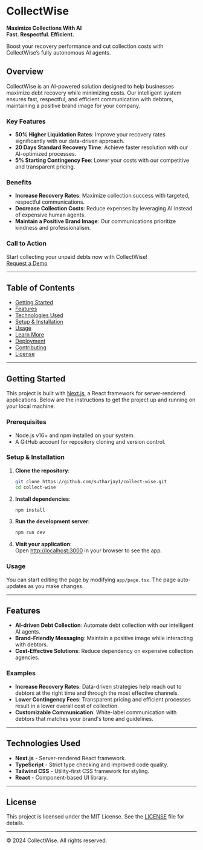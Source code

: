 # CollectWise

**Maximize Collections With AI**  
**Fast. Respectful. Efficient.**

Boost your recovery performance and cut collection costs with CollectWise’s fully autonomous AI agents.

## Overview

CollectWise is an AI-powered solution designed to help businesses maximize debt recovery while minimizing costs. Our intelligent system ensures fast, respectful, and efficient communication with debtors, maintaining a positive brand image for your company.

### Key Features

- **50% Higher Liquidation Rates**: Improve your recovery rates significantly with our data-driven approach.
- **20 Days Standard Recovery Time**: Achieve faster resolution with our AI-optimized processes.
- **5% Starting Contingency Fee**: Lower your costs with our competitive and transparent pricing.

### Benefits

- **Increase Recovery Rates**: Maximize collection success with targeted, respectful communications.
- **Decrease Collection Costs**: Reduce expenses by leveraging AI instead of expensive human agents.
- **Maintain a Positive Brand Image**: Our communications prioritize kindness and professionalism.

### Call to Action

Start collecting your unpaid debts now with CollectWise!  
[Request a Demo](#)

---

## Table of Contents

- [Getting Started](#getting-started)
- [Features](#features)
- [Technologies Used](#technologies-used)
- [Setup & Installation](#setup--installation)
- [Usage](#usage)
- [Learn More](#learn-more)
- [Deployment](#deployment)
- [Contributing](#contributing)
- [License](#license)

---

## Getting Started

This project is built with [Next.js](https://nextjs.org), a React framework for server-rendered applications. Below are the instructions to get the project up and running on your local machine.

### Prerequisites

- Node.js v16+ and npm installed on your system.
- A GitHub account for repository cloning and version control.

### Setup & Installation

1. **Clone the repository**:

   ```bash
   git clone https://github.com/sutharjay1/collect-wise.git
   cd collect-wise
   ```

2. **Install dependencies**:

   ```bash
   npm install
   ```

3. **Run the development server**:

   ```bash
   npm run dev
   ```

4. **Visit your application**:  
   Open [http://localhost:3000](http://localhost:3000) in your browser to see the app.

### Usage

You can start editing the page by modifying `app/page.tsx`. The page auto-updates as you make changes.

---

## Features

- **AI-driven Debt Collection**: Automate debt collection with our intelligent AI agents.
- **Brand-Friendly Messaging**: Maintain a positive image while interacting with debtors.
- **Cost-Effective Solutions**: Reduce dependency on expensive collection agencies.

### Examples

- **Increase Recovery Rates**: Data-driven strategies help reach out to debtors at the right time and through the most effective channels.
- **Lower Contingency Fees**: Transparent pricing and efficient processes result in a lower overall cost of collection.
- **Customizable Communication**: White-label communication with debtors that matches your brand's tone and guidelines.

---

## Technologies Used

- **Next.js** - Server-rendered React framework.
- **TypeScript** - Strict type checking and improved code quality.
- **Tailwind CSS** - Utility-first CSS framework for styling.
- **React** - Component-based UI library.

---

## License

This project is licensed under the MIT License. See the [LICENSE](LICENSE) file for details.

---

© 2024 CollectWise. All rights reserved.
